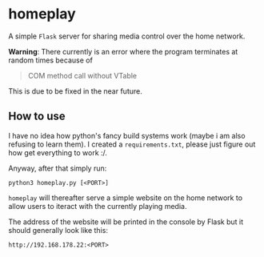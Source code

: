 # homeplay

A simple `Flask` server for sharing media control over the home network.

**Warning**: There currently is an error where the program terminates at random times because of 
> COM method call without VTable

This is due to be fixed in the near future.

## How to use
I have no idea how python's fancy build systems work (maybe i am also refusing to learn them). I created a `requirements.txt`, please just figure out how get everything to work :/.

Anyway, after that simply run:
```terminal
python3 homeplay.py [<PORT>]
```
`homeplay` will thereafter serve a simple website on the home network to allow users to iteract with the currently playing media.

The address of the website will be printed in the console by Flask but it should generally look like this:
```
http://192.168.178.22:<PORT>
```
